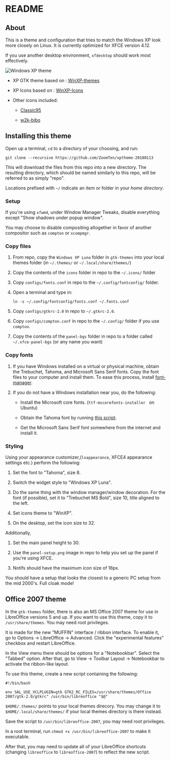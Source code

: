 # README

## About

This is a theme and configuration that tries to match the Windows XP look more closely on Linux. It is currently optimized for XFCE version 4.12.

If you use another desktop environment, `xfdesktop` should work most effectively.

![Windows XP theme](https://img00.deviantart.net/b9da/i/2018/013/3/f/windows_xfce_by_zumipap-dbzuj3p.jpg)

* XP GTK theme based on : [WinXP-themes](https://github.com/B00merang-Project/WinXP-themes)

* XP Icons based on : [WinXP-Icons](https://github.com/B00merang-Project/WinXP-Icons)

* Other icons included:
    - [Classic95](https://www.gnome-look.org/content/show.php/Classic95?content=157298)

    - [w2k-bibo](http://linux.softpedia.com/get/Desktop-Environment/Icons/w2k-bibo-49820.shtml)

## Installing this theme

Open up a terminal, `cd` to a directory of your choosing, and run:

`git clone --recursive https://github.com/ZoomTen/xptheme-20180113`

This will download the files from this repo into a new directory. The resulting directory, which should be named similarly to this repo, will be referred to as simply "repo".



Locations prefixed with `~/` indicate an item or folder in your *home directory*.

### Setup

If you're using `xfwm4`, under Window Manager Tweaks, disable everything except "Show shadows under popup window".

You may choose to disable compositing altogether in favor of another compositor such as `compton` or `xcompmgr`.

### Copy files

1. From repo, copy the `Windows XP Luna` folder in `gtk-themes` into your local themes folder (in `~/.themes/` or `~/.local/share/themes/`)

2. Copy the contents of the `icons` folder in repo to the `~/.icons/` folder

3. Copy `configs/fonts.conf` in repo to the `~/.config/fontconfig/` folder.

4. Open a terminal and type in:

    ```ln -s ~/.config/fontconfig/fonts.conf ~/.fonts.conf```

5. Copy `configs/gtkrc-2.0` in repo to `~/.gtkrc-2.0`.

6. Copy `configs/compton.conf` in repo to the `~/.config/` folder if you use `compton`.

7. Copy the contents of the `panel-bgs` folder in repo to a folder called `~/.xfce-panel-bgs` (or any name you want)

### Copy fonts

1. If you have Windows installed on a virtual or physical machine, obtain the Trebuchet, Tahoma, and Microsoft Sans Serif fonts. Copy the font files to your computer and install them. To ease this process, install [font-manager](https://fontmanager.github.io/).

2. If you do not have a Windows installation near you, do the following:

    - Install the Microsoft core fonts. (`ttf-mscorefonts-installer ` on Ubuntu)

    - Obtain the Tahoma font by running [this script](https://gist.github.com/maxwelleite/913b6775e4e408daa904566eb375b090).

    -  Get the Microsoft Sans Serif font somewhere from the internet and install it.

### Styling
Using your appearance customizer,(`lxappearance`, XFCE4 appearance settings etc.) perform the following:

1. Set the font to "Tahoma", size 8.

2. Switch the widget style to "Windows XP Luna".

3. Do the same thing with the window manager/window decoration. For the font (if possible), set it to "Trebuchet MS Bold", size 10, title aligned to the left.

4. Set icons theme to "WinXP".

5. On the desktop, set the icon size to 32.

Additionally, 

1. Set the main panel height to 30.

2. Use the `panel-setup.png` image in repo to help you set up the panel if you're using XFCE.

3. Notifs should have the maximum icon size of 16px.

You should have a setup that looks the closest to a generic PC setup from the mid 2000's. Full cloak mode!

## Office 2007 theme

In the `gtk-themes` folder, there is also an MS Office 2007 theme for use in LibreOffice versions 5 and up. If you want to use this theme, copy it to `/usr/share/themes`. You may need root privileges.

It is made for the new "MUFFIN" interface / ribbon interface. To enable it, go to Options -> LibreOffice -> Advanced. Click the "experimental features" checkbox and restart LibreOffice.

In the View menu there should be options for a "Notebookbar". Select the "Tabbed" option. After that, go to View -> Toolbar Layout -> Notebookbar to activate the ribbon-like layout.

To use this theme, create a new script containing the following:

```
#!/bin/bash

env SAL_USE_VCLPLUGIN=gtk GTK2_RC_FILES=/usr/share/themes/Office 2007/gtk-2.0/gtkrc" /usr/bin/libreoffice "$@"
```

`$HOME/.themes/` points to your local themes direcory. You may change it to `$HOME/.local/share/themes/` if your local themes directory is there instead.

Save the script to `/usr/bin/libreoffice-2007`, you may need root privileges.

In a root terminal, run `chmod +x /usr/bin/libreoffice-2007` to make it executable.

After that, you may need to update all of your LibreOffice shortcuts (changing `libreoffice` to `libreoffice-2007`) to reflect the new script.